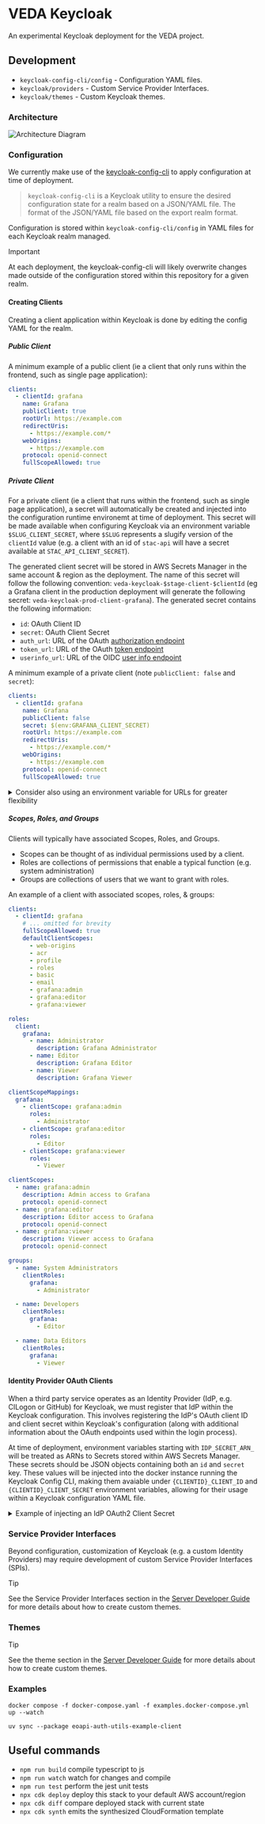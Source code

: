 # VEDA Keycloak

An experimental Keycloak deployment for the VEDA project.

## Development

- `keycloak-config-cli/config` - Configuration YAML files.
- `keycloak/providers` - Custom Service Provider Interfaces.
- `keycloak/themes` - Custom Keycloak themes.

### Architecture

![Architecture Diagram](./.docs/architecture.excalidraw.svg)

### Configuration

We currently make use of the [keycloak-config-cli](https://github.com/adorsys/keycloak-config-cli) to apply configuration at time of deployment.

> `keycloak-config-cli` is a Keycloak utility to ensure the desired configuration state for a realm based on a JSON/YAML file. The format of the JSON/YAML file based on the export realm format.

Configuration is stored within `keycloak-config-cli/config` in YAML files for each Keycloak realm managed.

> [!IMPORTANT]
> At each deployment, the keycloak-config-cli will likely overwrite changes made outside of the configuration stored within this repository for a given realm.

#### Creating Clients

Creating a client application within Keycloak is done by editing the config YAML for the realm.

##### Public Client

A minimum example of a public client (ie a client that only runs within the frontend, such as single page application):

```yaml
clients:
  - clientId: grafana
    name: Grafana
    publicClient: true
    rootUrl: https://example.com
    redirectUris:
      - https://example.com/*
    webOrigins:
      - https://example.com
    protocol: openid-connect
    fullScopeAllowed: true
```

##### Private Client

For a private client (ie a client that runs within the frontend, such as single page application), a secret will automatically be created and injected into the configuration runtime environemt at time of deployment. This secret will be made available when configuring Keycloak via an environment variable `$SLUG_CLIENT_SECRET`, where `$SLUG` represents a slugify version of the `clientId` value (e.g. a client with an id of `stac-api` will have a secret available at `STAC_API_CLIENT_SECRET`).

The generated client secret will be stored in AWS Secrets Manager in the same account & region as the deployment. The name of this secret will follow the following convention: `veda-keycloak-$stage-client-$clientId` (eg a Grafana client in the production deployment will generate the following secret: `veda-keycloak-prod-client-grafana`). The generated secret contains the following information:

- `id`: OAuth Client ID
- `secret`: OAuth Client Secret
- `auth_url`: URL of the OAuth [authorization endpoint](https://datatracker.ietf.org/doc/html/rfc6749#section-3.1)
- `token_url`: URL of the OAuth [token endpoint](https://datatracker.ietf.org/doc/html/rfc6749#section-3.2)
- `userinfo_url`: URL of the OIDC [user info endpoint](https://openid.net/specs/openid-connect-core-1_0.html#UserInfo)

A minimum example of a private client (note `publicClient: false` and `secret`):

```yaml
clients:
  - clientId: grafana
    name: Grafana
    publicClient: false
    secret: $(env:GRAFANA_CLIENT_SECRET)
    rootUrl: https://example.com
    redirectUris:
      - https://example.com/*
    webOrigins:
      - https://example.com
    protocol: openid-connect
    fullScopeAllowed: true
```

<details>

<summary>Consider also using an environment variable for URLs for greater flexibility</summary>

```yaml
clients:
  - clientId: grafana
    name: Grafana
    publicClient: false
    secret: $(env:GRAFANA_CLIENT_SECRET)
    rootUrl: $(env:GRAFANA_CLIENT_URL)$
    redirectUris:
      - $(env:GRAFANA_CLIENT_URL)$/*
    webOrigins:
      - $(env:GRAFANA_CLIENT_URL)$
    protocol: openid-connect
    fullScopeAllowed: true
```

> [!IMPORTANT]  
> For the above example, we also must ensure that `GRAFANA_CLIENT_URL` is set within the Github Environment's variables via the Github settings console.

</details>

##### Scopes, Roles, and Groups

Clients will typically have associated Scopes, Roles, and Groups.

- Scopes can be thought of as individual permissions used by a client.
- Roles are collections of permissions that enable a typical function (e.g. system administration)
- Groups are collections of users that we want to grant with roles.

An example of a client with associated scopes, roles, & groups:

```yaml
clients:
  - clientId: grafana
    # ... omitted for brevity
    fullScopeAllowed: true
    defaultClientScopes:
      - web-origins
      - acr
      - profile
      - roles
      - basic
      - email
      - grafana:admin
      - grafana:editor
      - grafana:viewer

roles:
  client:
    grafana:
      - name: Administrator
        description: Grafana Administrator
      - name: Editor
        description: Grafana Editor
      - name: Viewer
        description: Grafana Viewer

clientScopeMappings:
  grafana:
    - clientScope: grafana:admin
      roles:
        - Administrator
    - clientScope: grafana:editor
      roles:
        - Editor
    - clientScope: grafana:viewer
      roles:
        - Viewer

clientScopes:
  - name: grafana:admin
    description: Admin access to Grafana
    protocol: openid-connect
  - name: grafana:editor
    description: Editor access to Grafana
    protocol: openid-connect
  - name: grafana:viewer
    description: Viewer access to Grafana
    protocol: openid-connect

groups:
  - name: System Administrators
    clientRoles:
      grafana:
        - Administrator

  - name: Developers
    clientRoles:
      grafana:
        - Editor

  - name: Data Editors
    clientRoles:
      grafana:
        - Viewer
```

#### Identity Provider OAuth Clients

When a third party service operates as an Identity Provider (IdP, e.g. CILogon or GitHub) for Keycloak, we must register that IdP within the Keycloak configuration. This involves registering the IdP's OAuth client ID and client secret within Keycloak's configuration (along with additional information about the OAuth endpoints used within the login process).

At time of deployment, environment variables starting with `IDP_SECRET_ARN_` will be treated as ARNs to Secrets stored within AWS Secrets Manager. These secrets should be JSON objects containing both an `id` and `secret` key. These values will be injected into the docker instance running the Keycloak Config CLI, making them avaiable under `{CLIENTID}_CLIENT_ID` and `{CLIENTID}_CLIENT_SECRET` environment variables, allowing for their usage within a Keycloak configuration YAML file.

<details>

<summary>Example of injecting an IdP OAuth2 Client Secret</summary>

For this example, let's imagine we're attempting to insert the Client ID and Client Secret for a Github Identity Provider. To achieve this, we would take the following steps:

1. Submit these values to AWS Secrets Manager:

   ```sh
   $ aws secretsmanager \
      create-secret \
      --name veda-keycloak-github-idp-creds \
      --secret-string '{"id": "cl13nt1d", "secret": "cl13ntS3cr3t!"}'
   ```

   AWS will respond with the ARN of the newly created Secret.

1. Register the secret with the Github environment, named `IDP_SECRET_ARN_$CLIENTID`, where `$CLIENTID` is a unique identifier for that IDP (for this example, we'll use `GH`). This can be done via the Github CLI if run from within the project repo:

   ```sh
   # Add variable value for the current repository in an interactive prompt
   $ gh variable set IDP_SECRET_ARN_GH --env dev
   ```

1. Update the Github Actions workflow to inject this variable into the runtime environment when calling `cdk deploy`:

   ```diff
    - name: Deploy CDK to dev environment
      run: |
         cdk deploy --require-approval never --outputs-file outputs.json
      env:
         # ...
   +     IDP_SECRET_ARN_GH: ${{ vars.IDP_SECRET_ARN_GH }}
   ```

1. The `id` and `secret` will now be available when configuring Keycloak. We can add a secrtion like the following to make use of these variables with `keycloak-config-cli/config/master.yaml`:

   ```yaml
   identityProviders:
   # GitHub with Org Check
   - alias: github-org-check # NOTE: this alias appears in the redirect_uri for the auth flow, update Github OAuth settings accordingly
      displayName: GitHub [NASA-IMPACT]
      providerId: github-org
      enabled: true
      updateProfileFirstLoginMode: on
      trustEmail: false
      storeToken: false
      addReadTokenRoleOnCreate: false
      authenticateByDefault: false
      linkOnly: false
      config:
         clientId: $(env:GH_CLIENT_ID)
         clientSecret: $(env:GH_CLIENT_SECRET)
         defaultScope: openid read:org user:email
         organization: nasa-impact
         caseSensitiveOriginalUsername: "false"
         syncMode: FORCE
   ```

</details>

### Service Provider Interfaces

Beyond configuration, customization of Keycloak (e.g. a custom Identity Providers) may require development of custom Service Provider Interfaces (SPIs).

> [!TIP]
> See the Service Provider Interfaces section in the [Server Developer Guide](https://www.keycloak.org/docs/latest/server_development/#_providers) for more details about how to create custom themes.

### Themes

> [!TIP]
> See the theme section in the [Server Developer Guide](https://www.keycloak.org/docs/latest/server_development/#_themes) for more details about how to create custom themes.

### Examples

```
docker compose -f docker-compose.yaml -f examples.docker-compose.yml up --watch
```

```
uv sync --package eoapi-auth-utils-example-client
```

## Useful commands

- `npm run build` compile typescript to js
- `npm run watch` watch for changes and compile
- `npm run test` perform the jest unit tests
- `npx cdk deploy` deploy this stack to your default AWS account/region
- `npx cdk diff` compare deployed stack with current state
- `npx cdk synth` emits the synthesized CloudFormation template
